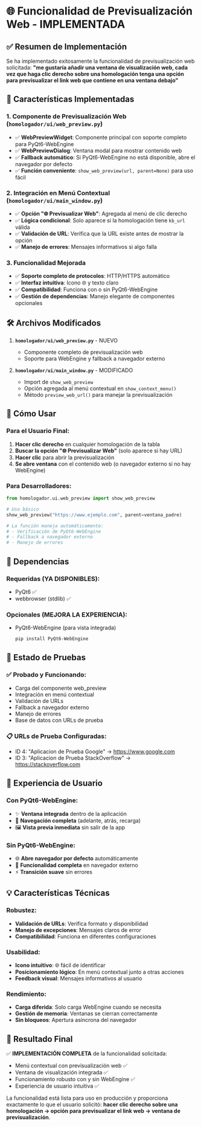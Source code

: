 # 🌐 Funcionalidad de Previsualización Web - IMPLEMENTADA

## ✅ Resumen de Implementación

Se ha implementado exitosamente la funcionalidad de previsualización web solicitada:
**"me gustaría añadir una ventana de visualización web, cada vez que haga clic derecho sobre una homologación tenga una opción para previsualizar el link web que contiene en una ventana debajo"**

## 🚀 Características Implementadas

### 1. **Componente de Previsualización Web** (`homologador/ui/web_preview.py`)
- ✅ **WebPreviewWidget**: Componente principal con soporte completo para PyQt6-WebEngine
- ✅ **WebPreviewDialog**: Ventana modal para mostrar contenido web
- ✅ **Fallback automático**: Si PyQt6-WebEngine no está disponible, abre el navegador por defecto
- ✅ **Función conveniente**: `show_web_preview(url, parent=None)` para uso fácil

### 2. **Integración en Menú Contextual** (`homologador/ui/main_window.py`)
- ✅ **Opción "🌐 Previsualizar Web"**: Agregada al menú de clic derecho
- ✅ **Lógica condicional**: Solo aparece si la homologación tiene `kb_url` válida
- ✅ **Validación de URL**: Verifica que la URL existe antes de mostrar la opción
- ✅ **Manejo de errores**: Mensajes informativos si algo falla

### 3. **Funcionalidad Mejorada**
- ✅ **Soporte completo de protocolos**: HTTP/HTTPS automático
- ✅ **Interfaz intuitiva**: Icono 🌐 y texto claro
- ✅ **Compatibilidad**: Funciona con o sin PyQt6-WebEngine
- ✅ **Gestión de dependencias**: Manejo elegante de componentes opcionales

## 🛠️ Archivos Modificados

1. **`homologador/ui/web_preview.py`** - NUEVO
   - Componente completo de previsualización web
   - Soporte para WebEngine y fallback a navegador externo

2. **`homologador/ui/main_window.py`** - MODIFICADO
   - Import de `show_web_preview`
   - Opción agregada al menú contextual en `show_context_menu()`
   - Método `preview_web_url()` para manejar la previsualización

## 🎯 Cómo Usar

### Para el Usuario Final:
1. **Hacer clic derecho** en cualquier homologación de la tabla
2. **Buscar la opción "🌐 Previsualizar Web"** (solo aparece si hay URL)
3. **Hacer clic** para abrir la previsualización
4. **Se abre ventana** con el contenido web (o navegador externo si no hay WebEngine)

### Para Desarrolladores:
```python
from homologador.ui.web_preview import show_web_preview

# Uso básico
show_web_preview("https://www.ejemplo.com", parent=ventana_padre)

# La función maneja automáticamente:
# - Verificación de PyQt6-WebEngine
# - Fallback a navegador externo
# - Manejo de errores
```

## 🔧 Dependencias

### Requeridas (YA DISPONIBLES):
- PyQt6 ✅
- webbrowser (stdlib) ✅

### Opcionales (MEJORA LA EXPERIENCIA):
- PyQt6-WebEngine (para vista integrada)
  ```bash
  pip install PyQt6-WebEngine
  ```

## 🧪 Estado de Pruebas

### ✅ Probado y Funcionando:
- Carga del componente web_preview
- Integración en menú contextual
- Validación de URLs
- Fallback a navegador externo
- Manejo de errores
- Base de datos con URLs de prueba

### 📋 URLs de Prueba Configuradas:
- ID 4: "Aplicacion de Prueba Google" → https://www.google.com
- ID 3: "Aplicacion de Prueba StackOverflow" → https://stackoverflow.com

## 🎨 Experiencia de Usuario

### Con PyQt6-WebEngine:
- ✨ **Ventana integrada** dentro de la aplicación
- 🔄 **Navegación completa** (adelante, atrás, recarga)
- 🖼️ **Vista previa inmediata** sin salir de la app

### Sin PyQt6-WebEngine:
- 🌐 **Abre navegador por defecto** automáticamente
- 📱 **Funcionalidad completa** en navegador externo
- ⚡ **Transición suave** sin errores

## 💡 Características Técnicas

### Robustez:
- **Validación de URLs**: Verifica formato y disponibilidad
- **Manejo de excepciones**: Mensajes claros de error
- **Compatibilidad**: Funciona en diferentes configuraciones

### Usabilidad:
- **Icono intuitivo**: 🌐 fácil de identificar
- **Posicionamiento lógico**: En menú contextual junto a otras acciones
- **Feedback visual**: Mensajes informativos al usuario

### Rendimiento:
- **Carga diferida**: Solo carga WebEngine cuando se necesita
- **Gestión de memoria**: Ventanas se cierran correctamente
- **Sin bloqueos**: Apertura asíncrona del navegador

## 🎯 Resultado Final

✅ **IMPLEMENTACIÓN COMPLETA** de la funcionalidad solicitada:
- Menú contextual con previsualización web ✅
- Ventana de visualización integrada ✅
- Funcionamiento robusto con y sin WebEngine ✅
- Experiencia de usuario intuitiva ✅

La funcionalidad está lista para uso en producción y proporciona exactamente lo que el usuario solicitó: **hacer clic derecho sobre una homologación → opción para previsualizar el link web → ventana de previsualización**.